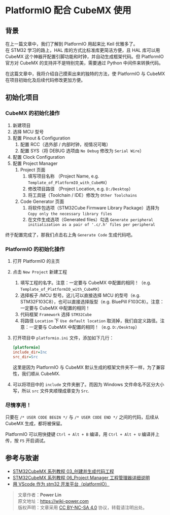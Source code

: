 # PlatformIO 配合 CubeMX 使用

## 背景

在上一篇文章中，我们了解到 PlatformIO 用起来比 Keil 优雅多了。  
在 STM32 学习的路上，HAL 库的方式比标准库更简洁方便，且 HAL 库可以用 CubeMX 这个神器开配置引脚功能和时钟，并自动生成框架代码。但 PlatformIO 官方对 CubeMX 的支持并不是特别完美，需要通过 Python 中间件来转换代码。

在这篇文章中，我将介绍自己摸索出来的独特的方法，使 PlatformIO 与 CubeMX 在项目初始化及后续代码修改更加方便。

## 初始化项目

### CubeMX 的初始化操作

1. 新建项目
2. 选择 MCU 型号
3. 配置 Pinout & Configuration
   1. 配置 RCC（选外部 / 内部时钟，视情况可略）
   2. 配置 SYS（将 DEBUG 选项由 `No Debug` 修改为 `Serial Wire`）
4. 配置 Clock Configuration
5. 配置 Project Manager
   1. Project 页面
      1. 填写项目名称 （Project Name, e.g. `Template_of_PlatformIO_with_CubeMX`）
      2. 修改项目路径 （Project Location, e.g. `D:/Desktop`）
      3. 将工具链（Toolchain / IDE）修改为 `Other Toolchains`
   2. Code Generator 页面
      1. 将软件包选项（STM32Cube Firmware Library Package）选择为 `Copy only the necessary library files`
      2. 在文件生成选项（Generated files）勾选 `Generate peripheral initialization as a pair of '.c/.h' files per peripheral`

终于配置完成了，那我们点击右上角 `Generate Code` 生成代码吧。

### PlatformIO 的初始化操作

1. 打开 PlatformIO 的主页
2. 点击 `New Project` 新建工程
   1. 填写工程的名字。注意：一定要与 CubeMX 中配置的相同！（e.g. `Template_of_PlatformIO_with_CubeMX`）
   2. 选择板子 /MCU 型号。这儿可以直接选择 MCU 的型号（e.g. STM32F103C8），也可以直接选择版型（e.g. BluePill F103C8）。注意：一定要与 CubeMX 中配置的相同！
   3. 代码框架 `Framework` 选择 `STM32Cube`
   4. 将路径 `Location` 下 `Use default location` 取消掉，我们自定义路径。注意：一定要与 CubeMX 中配置的相同！（e.g. `D:/Desktop`）
3. 打开项目中 `platformio.ini` 文件，添加如下几行：

   ```ini
   [platformio]
   include_dir=Inc
   src_dir=Src
   ```

   这里是因为 PlatformIO 与 CubeMX 默认生成的框架文件夹不一样，为了兼容性，我们顺从 CubeMX.

4. 可以将项目中的 `include` 文件夹删了。而因为 Windows 文件命名不区分大小写，所以 `src` 文件夹顺理成章变为 `Src`.

### 尽情享用！

只要在 `/* USER CODE BEGIN */` 与 `/* USER CODE END */` 之间的代码，后续从 CubeMX 生成，都将被保留。

PlatformIO 可以用快捷键 `Ctrl + Alt + B` 编译，用 `Ctrl + Alt + U` 编译并上传，按 `F5` 开启调试。

## 参考与致谢

- [STM32CubeMX 系列教程 03\_创建并生成代码工程](https://www.strongerhuang.com/STM32Cube/STM32CubeMX/STM32CubeMX%E7%B3%BB%E5%88%97%E6%95%99%E7%A8%8B03_%E5%88%9B%E5%BB%BA%E5%B9%B6%E7%94%9F%E6%88%90%E4%BB%A3%E7%A0%81%E5%B7%A5%E7%A8%8B.html)
- [STM32CubeMX 系列教程 06_Project Manager 工程管理器详细说明](https://www.strongerhuang.com/STM32Cube/STM32CubeMX/STM32CubeMX%E7%B3%BB%E5%88%97%E6%95%99%E7%A8%8B06_Project%20Manager%E5%B7%A5%E7%A8%8B%E7%AE%A1%E7%90%86%E5%99%A8%E8%AF%A6%E7%BB%86%E8%AF%B4%E6%98%8E.html)
- [用 VScode 作为 stm32 开发平台（platformIO）](https://www.jianshu.com/p/49cfa03d6164)

> 文章作者：**Power Lin**  
> 原文地址：<https://wiki-power.com>  
> 版权声明：文章采用 [CC BY-NC-SA 4.0](https://creativecommons.org/licenses/by/4.0/deed.zh) 协议，转载请注明出处。
